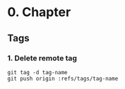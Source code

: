# 0. Chapter







## Tags

### 1. Delete remote tag

```
git tag -d tag-name
git push origin :refs/tags/tag-name
```

